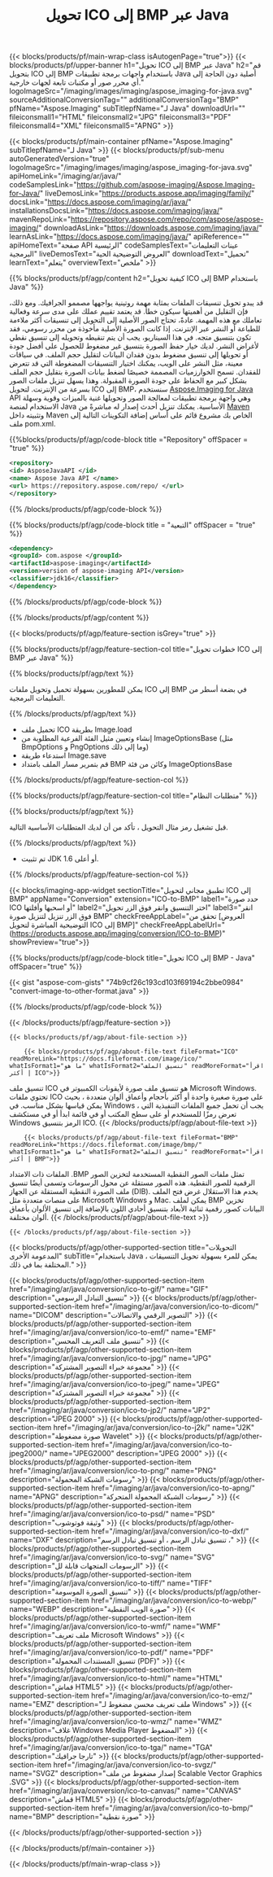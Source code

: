 ﻿---
title: تحويل ICO إلى BMP عبر Java 
weight: 3920
url: /ar/java/conversion/ico-to-bmp/ 
lang: ar
langdirlevel: 2
locales: ja,it,zh-hant,ru,de,es,fr,nl,id,lt,pl,pt,vi,tr,ko,zh-hans,ar,hi,th,sv,cs,uk,he
description: نموذج رمز لـ ICO إلى BMP تحويل Java. استخدم رمز مثال API لملفات الدُفعة ICO لتحويل BMP داخل أي تطبيق يستند إلى Web أو Desktop Java.
---

{{< blocks/products/pf/main-wrap-class isAutogenPage="true">}}
{{< blocks/products/pf/upper-banner h1="تحويل ICO إلى BMP عبر Java" h2="قم بتحويل ICO إلى BMP باستخدام واجهات برمجة تطبيقات Java أصلية دون الحاجة إلى أي محرر صور أو مكتبات تابعة لجهات خارجية." logoImageSrc="/imaging/images/imaging/aspose_imaging-for-java.svg" sourceAdditionalConversionTag="" additionalConversionTag="BMP" pfName="Aspose.Imaging" subTitlepfName="لـ Java" downloadUrl="" fileiconsmall1="HTML" fileiconsmall2="JPG" fileiconsmall3="PDF" fileiconsmall4="XML" fileiconsmall5="APNG" >}}


{{< blocks/products/pf/main-container pfName="Aspose.Imaging" subTitlepfName="لـ Java" >}}
{{< blocks/products/pf/sub-menu autoGeneratedVersion="true" logoImageSrc="/imaging/images/imaging/aspose_imaging-for-java.svg" apiHomeLink="/imaging/ar/java/" codeSamplesLink="https://github.com/aspose-imaging/Aspose.Imaging-for-Java/" liveDemosLink="https://products.aspose.app/imaging/family/" docsLink="https://docs.aspose.com/imaging/ar/java/" installationsDocsLink="https://docs.aspose.com/imaging/java/" mavenRepoLink="https://repository.aspose.com/repo/com/aspose/aspose-imaging/" downloadAsLink="https://downloads.aspose.com/imaging/java/" learnAsLink="https://docs.aspose.com/imaging/java/" apiReference="" apiHomeText="صفحة API الرئيسية" codeSamplesText="عينات التعليمات البرمجية" liveDemosText="العروض التوضيحية الحية" downloadText="تحميل" learnText="يتعلم" overviewText="ملخص" >}}

{{% blocks/products/pf/agp/content h2="كيفية تحويل ICO إلى BMP باستخدام Java" %}}

قد يبدو تحويل تنسيقات الملفات بمثابة مهمة روتينية يواجهها مصممو الجرافيك. ومع ذلك، فإن التقليل من أهميتها سيكون خطأً. قد يعتمد تقييم عملك على مدى سرعة وفعالية تعاملك مع هذه المهمة. عادةً، تحتاج الصور الأصلية إلى التحويل إلى تنسيقات أكثر ملاءمة للطباعة أو النشر عبر الإنترنت. إذا كانت الصورة الأصلية مأخوذة من محرر رسومي، فقد تكون بتنسيق متجه. في هذا السيناريو، يجب أن يتم تنقيطه وتحويله إلى تنسيق نقطي لأغراض النشر. لديك خيار حفظ الصورة بتنسيق غير مضغوط للحصول على أفضل جودة أو تحويلها إلى تنسيق مضغوط بدون فقدان البيانات لتقليل حجم الملف. في سياقات معينة، مثل النشر على الويب، يمكنك اختيار التنسيقات المضغوطة التي قد تتعرض للفقدان. تسمح الخوارزميات المصممة خصيصًا لضغط بيانات الصورة بتقليل حجم الملف بشكل كبير مع الحفاظ على جودة الصورة المقبولة. وهذا يسهل تنزيل ملفات الصور بسرعة من الإنترنت. لتحويل ICO إلى BMP، سنستخدم [Aspose.Imaging for Java](https://products.aspose.com/imaging/java) API وهي واجهة برمجة تطبيقات لمعالجة الصور وتحويلها غنية بالميزات وقوية وسهلة الاستخدام لمنصة Java الأساسية. يمكنك تنزيل أحدث إصدار له مباشرةً من [Maven](https://repository.aspose.com/webapp/#/artifacts/browse/tree/General/repo/com/aspose/aspose-imaging) وتثبيته داخل Maven الخاص بك مشروع قائم على أساس إضافة التكوينات التالية إلى ملف pom.xml.

{{%blocks/products/pf/agp/code-block title ="Repository" offSpacer = "true" %}}

```xml
<repository>
<id> AsposeJavaAPI </id>
<name> Aspose Java API </name>
<url> https://repository.aspose.com/repo/ </url>
</repository>
```

{{% /blocks/products/pf/agp/code-block %}}

{{% blocks/products/pf/agp/code-block title = "التبعية" offSpacer = "true" %}}

```xml
<dependency>
<groupId> com.aspose </groupId>
<artifactId>aspose-imaging</artifactId>
<version>version of aspose-imaging API</version>
<classifier>jdk16</classifier>
</dependency>
```

{{% /blocks/products/pf/agp/code-block %}}

{{% /blocks/products/pf/agp/content %}}

{{< blocks/products/pf/agp/feature-section isGrey="true" >}}

{{% blocks/products/pf/agp/feature-section-col title="خطوات تحويل ICO إلى BMP عبر Java" %}}

{{% blocks/products/pf/agp/text %}}

يمكن للمطورين بسهولة تحميل وتحويل ملفات ICO إلى BMP في بضعة أسطر من التعليمات البرمجية.

{{% /blocks/products/pf/agp/text %}}

+ تحميل ملف ICO بطريقة Image.load
+ إنشاء وتعيين مثيل الفئة الفرعية المطلوبة من ImageOptionsBase (مثل BmpOptions و PngOptions وما إلى ذلك)
+ استدعاء طريقة Image.save
+ قم بتمرير مسار الملف بامتداد BMP وكائن من فئة ImageOptionsBase

{{% /blocks/products/pf/agp/feature-section-col %}}

{{% blocks/products/pf/agp/feature-section-col title="متطلبات النظام" %}}

{{% blocks/products/pf/agp/text %}}

قبل تشغيل رمز مثال التحويل ، تأكد من أن لديك المتطلبات الأساسية التالية.

{{% /blocks/products/pf/agp/text %}}

- تم تثبيت JDK 1.6 أو أعلى.

{{% /blocks/products/pf/agp/feature-section-col %}}

{{< blocks/imaging-app-widget
        sectionTitle="تطبيق مجاني لتحويل ICO إلى BMP"
        appName="Conversion"
        extension="ICO-to-BMP"
        label1="حدد صورة ICO أو اسحبها وأفلتها"
        label2="اختر التنسيق وانقر فوق الزر تحويل"
        label3="انقر فوق الزر تنزيل لتنزيل صورة BMP"
        checkFreeAppLabel="تحقق من [العروض التوضيحية المباشرة لتحويل ICO إلى BMP]"
        checkFreeAppLabelUrl="(https://products.aspose.app/imaging/conversion/ICO-to-BMP)"
        showPreview="true">}}

{{% blocks/products/pf/agp/code-block title="تحويل ICO إلى BMP - Java" offSpacer="true" %}}

{{< gist "aspose-com-gists" "74b9cf26c193cd103f69194c2bbe0984" "convert-image-to-other-format.java" >}}

{{% /blocks/products/pf/agp/code-block %}}

{{< /blocks/products/pf/agp/feature-section >}}

    {{< blocks/products/pf/agp/about-file-section >}}
       
        {{< blocks/products/pf/agp/about-file-text fileFormat="ICO" readMoreLink="https://docs.fileformat.com/image/ico/" whatIsFormat1="ما هو" whatIsFormat2="تنسيق الملف" readMoreFormat="اقرأ أكثر | ICO">}}
تنسيق ملف ICO هو تنسيق ملف صورة لأيقونات الكمبيوتر في Microsoft Windows. تحتوي ملفات ICO على صورة صغيرة واحدة أو أكثر بأحجام وأعماق ألوان متعددة ، بحيث يمكن قياسها بشكل مناسب. في Windows ، يجب أن تحمل جميع الملفات التنفيذية التي تعرض رمزًا للمستخدم أو على سطح المكتب أو في قائمة ابدأ أو في مستكشف Windows الرمز بتنسيق ICO.
        {{< /blocks/products/pf/agp/about-file-text >}}

        {{< blocks/products/pf/agp/about-file-text fileFormat="BMP" readMoreLink="https://docs.fileformat.com/image/bmp/" whatIsFormat1="ما هو" whatIsFormat2="تنسيق الملف" readMoreFormat="اقرأ أكثر | BMP">}}
الملفات ذات الامتداد .BMP تمثل ملفات الصور النقطية المستخدمة لتخزين الصور الرقمية للصور النقطية. هذه الصور مستقلة عن محول الرسومات وتسمى أيضًا تنسيق ملف الصورة النقطية المستقلة عن الجهاز (DIB). يخدم هذا الاستقلال غرض فتح الملف على منصات متعددة مثل Microsoft Windows و Mac. يمكن لملف BMP تخزين البيانات كصور رقمية ثنائية الأبعاد بتنسيق أحادي اللون بالإضافة إلى تنسيق الألوان بأعماق ألوان مختلفة.
        {{< /blocks/products/pf/agp/about-file-text >}}

    {{< /blocks/products/pf/agp/about-file-section >}}

<!-- aboutfile Ends -->

{{< blocks/products/pf/agp/other-supported-section title="التحويلات المدعومة الأخرى" subTitle="باستخدام Java ، يمكن للمرء بسهولة تحويل التنسيقات المختلفة بما في ذلك." >}}

{{< blocks/products/pf/agp/other-supported-section-item href="/imaging/ar/java/conversion/ico-to-gif/" name="GIF" description="تنسيق التبادل الرسومي" >}}
{{< blocks/products/pf/agp/other-supported-section-item href="/imaging/ar/java/conversion/ico-to-dicom/" name="DICOM" description="التصوير الرقمي والاتصالات" >}}
{{< blocks/products/pf/agp/other-supported-section-item href="/imaging/ar/java/conversion/ico-to-emf/" name="EMF" description="تنسيق ملف التعريف المحسن" >}}
{{< blocks/products/pf/agp/other-supported-section-item href="/imaging/ar/java/conversion/ico-to-jpg/" name="JPG" description="مجموعة خبراء التصوير المشتركة" >}}
{{< blocks/products/pf/agp/other-supported-section-item href="/imaging/ar/java/conversion/ico-to-jpeg/" name="JPEG" description="مجموعة خبراء التصوير المشتركة" >}}
{{< blocks/products/pf/agp/other-supported-section-item href="/imaging/ar/java/conversion/ico-to-jp2/" name="JP2" description="JPEG 2000" >}}
{{< blocks/products/pf/agp/other-supported-section-item href="/imaging/ar/java/conversion/ico-to-j2k/" name="J2K" description="صورة مضغوطة Wavelet" >}}
{{< blocks/products/pf/agp/other-supported-section-item href="/imaging/ar/java/conversion/ico-to-jpeg2000/" name="JPEG2000" description="JPEG 2000" >}}
{{< blocks/products/pf/agp/other-supported-section-item href="/imaging/ar/java/conversion/ico-to-png/" name="PNG" description="رسومات الشبكة المحمولة" >}}
{{< blocks/products/pf/agp/other-supported-section-item href="/imaging/ar/java/conversion/ico-to-apng/" name="APNG" description="رسومات الشبكة المحمولة المتحركة" >}}
{{< blocks/products/pf/agp/other-supported-section-item href="/imaging/ar/java/conversion/ico-to-psd/" name="PSD" description="وثيقة فوتوشوب" >}}
{{< blocks/products/pf/agp/other-supported-section-item href="/imaging/ar/java/conversion/ico-to-dxf/" name="DXF" description="تنسيق تبادل الرسم ، أو تنسيق تبادل الرسم ،" >}}
{{< blocks/products/pf/agp/other-supported-section-item href="/imaging/ar/java/conversion/ico-to-svg/" name="SVG" description="الرسومات المتجهات قابلة لل" >}}
{{< blocks/products/pf/agp/other-supported-section-item href="/imaging/ar/java/conversion/ico-to-tiff/" name="TIFF" description="تنسيق الصورة الموسومة" >}}
{{< blocks/products/pf/agp/other-supported-section-item href="/imaging/ar/java/conversion/ico-to-webp/" name="WEBP" description="صورة الويب النقطية" >}}
{{< blocks/products/pf/agp/other-supported-section-item href="/imaging/ar/java/conversion/ico-to-wmf/" name="WMF" description="ملف تعريف Microsoft Windows" >}}
{{< blocks/products/pf/agp/other-supported-section-item href="/imaging/ar/java/conversion/ico-to-pdf/" name="PDF" description="تنسيق المستندات المحمولة (PDF)" >}}
{{< blocks/products/pf/agp/other-supported-section-item href="/imaging/ar/java/conversion/ico-to-html/" name="HTML" description="قماش HTML5" >}}
{{< blocks/products/pf/agp/other-supported-section-item href="/imaging/ar/java/conversion/ico-to-emz/" name="EMZ" description="ملف تعريف محسن مضغوط لـ Windows" >}}
{{< blocks/products/pf/agp/other-supported-section-item href="/imaging/ar/java/conversion/ico-to-wmz/" name="WMZ" description="غلاف Windows Media Player المضغوط" >}}
{{< blocks/products/pf/agp/other-supported-section-item href="/imaging/ar/java/conversion/ico-to-tga/" name="TGA" description="تارجا جرافيك" >}}
{{< blocks/products/pf/agp/other-supported-section-item href="/imaging/ar/java/conversion/ico-to-svgz/" name="SVGZ" description="إصدار مضغوط من ملف Scalable Vector Graphics .SVG" >}}
{{< blocks/products/pf/agp/other-supported-section-item href="/imaging/ar/java/conversion/ico-to-canvas/" name="CANVAS" description="قماش HTML5" >}}
{{< blocks/products/pf/agp/other-supported-section-item href="/imaging/ar/java/conversion/ico-to-bmp/" name="BMP" description="صورة نقطية" >}}

{{< /blocks/products/pf/agp/other-supported-section >}}

{{< /blocks/products/pf/main-container >}}
    
{{< /blocks/products/pf/main-wrap-class >}}
